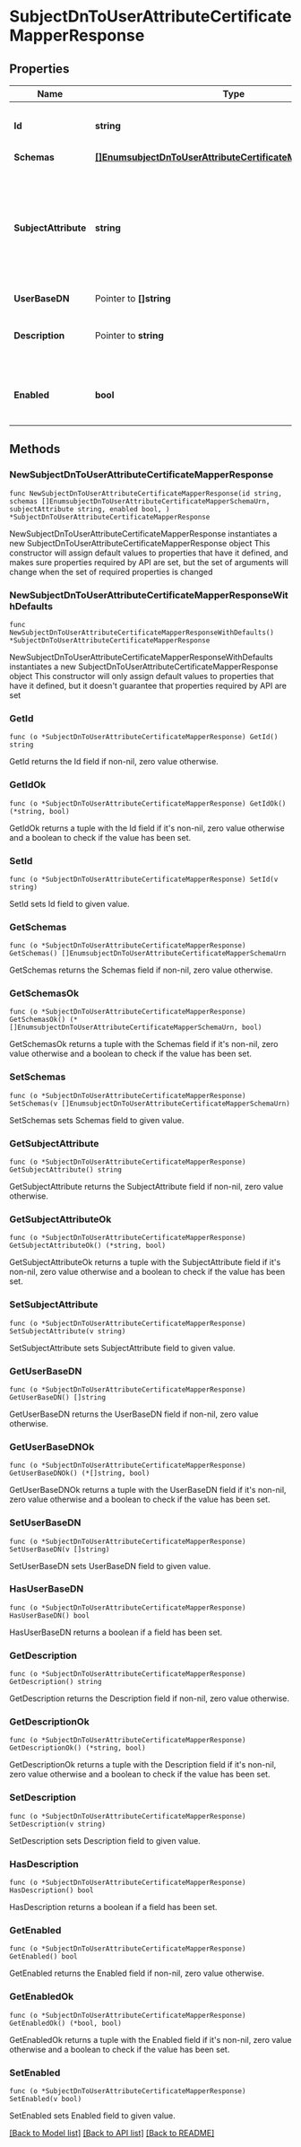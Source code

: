 # SubjectDnToUserAttributeCertificateMapperResponse

## Properties

Name | Type | Description | Notes
------------ | ------------- | ------------- | -------------
**Id** | **string** | Name of the Certificate Mapper | 
**Schemas** | [**[]EnumsubjectDnToUserAttributeCertificateMapperSchemaUrn**](EnumsubjectDnToUserAttributeCertificateMapperSchemaUrn.md) |  | 
**SubjectAttribute** | **string** | Specifies the name or OID of the attribute whose value should exactly match the certificate subject DN. | 
**UserBaseDN** | Pointer to **[]string** |  | [optional] 
**Description** | Pointer to **string** | A description for this Certificate Mapper | [optional] 
**Enabled** | **bool** | Indicates whether the Certificate Mapper is enabled. | 

## Methods

### NewSubjectDnToUserAttributeCertificateMapperResponse

`func NewSubjectDnToUserAttributeCertificateMapperResponse(id string, schemas []EnumsubjectDnToUserAttributeCertificateMapperSchemaUrn, subjectAttribute string, enabled bool, ) *SubjectDnToUserAttributeCertificateMapperResponse`

NewSubjectDnToUserAttributeCertificateMapperResponse instantiates a new SubjectDnToUserAttributeCertificateMapperResponse object
This constructor will assign default values to properties that have it defined,
and makes sure properties required by API are set, but the set of arguments
will change when the set of required properties is changed

### NewSubjectDnToUserAttributeCertificateMapperResponseWithDefaults

`func NewSubjectDnToUserAttributeCertificateMapperResponseWithDefaults() *SubjectDnToUserAttributeCertificateMapperResponse`

NewSubjectDnToUserAttributeCertificateMapperResponseWithDefaults instantiates a new SubjectDnToUserAttributeCertificateMapperResponse object
This constructor will only assign default values to properties that have it defined,
but it doesn't guarantee that properties required by API are set

### GetId

`func (o *SubjectDnToUserAttributeCertificateMapperResponse) GetId() string`

GetId returns the Id field if non-nil, zero value otherwise.

### GetIdOk

`func (o *SubjectDnToUserAttributeCertificateMapperResponse) GetIdOk() (*string, bool)`

GetIdOk returns a tuple with the Id field if it's non-nil, zero value otherwise
and a boolean to check if the value has been set.

### SetId

`func (o *SubjectDnToUserAttributeCertificateMapperResponse) SetId(v string)`

SetId sets Id field to given value.


### GetSchemas

`func (o *SubjectDnToUserAttributeCertificateMapperResponse) GetSchemas() []EnumsubjectDnToUserAttributeCertificateMapperSchemaUrn`

GetSchemas returns the Schemas field if non-nil, zero value otherwise.

### GetSchemasOk

`func (o *SubjectDnToUserAttributeCertificateMapperResponse) GetSchemasOk() (*[]EnumsubjectDnToUserAttributeCertificateMapperSchemaUrn, bool)`

GetSchemasOk returns a tuple with the Schemas field if it's non-nil, zero value otherwise
and a boolean to check if the value has been set.

### SetSchemas

`func (o *SubjectDnToUserAttributeCertificateMapperResponse) SetSchemas(v []EnumsubjectDnToUserAttributeCertificateMapperSchemaUrn)`

SetSchemas sets Schemas field to given value.


### GetSubjectAttribute

`func (o *SubjectDnToUserAttributeCertificateMapperResponse) GetSubjectAttribute() string`

GetSubjectAttribute returns the SubjectAttribute field if non-nil, zero value otherwise.

### GetSubjectAttributeOk

`func (o *SubjectDnToUserAttributeCertificateMapperResponse) GetSubjectAttributeOk() (*string, bool)`

GetSubjectAttributeOk returns a tuple with the SubjectAttribute field if it's non-nil, zero value otherwise
and a boolean to check if the value has been set.

### SetSubjectAttribute

`func (o *SubjectDnToUserAttributeCertificateMapperResponse) SetSubjectAttribute(v string)`

SetSubjectAttribute sets SubjectAttribute field to given value.


### GetUserBaseDN

`func (o *SubjectDnToUserAttributeCertificateMapperResponse) GetUserBaseDN() []string`

GetUserBaseDN returns the UserBaseDN field if non-nil, zero value otherwise.

### GetUserBaseDNOk

`func (o *SubjectDnToUserAttributeCertificateMapperResponse) GetUserBaseDNOk() (*[]string, bool)`

GetUserBaseDNOk returns a tuple with the UserBaseDN field if it's non-nil, zero value otherwise
and a boolean to check if the value has been set.

### SetUserBaseDN

`func (o *SubjectDnToUserAttributeCertificateMapperResponse) SetUserBaseDN(v []string)`

SetUserBaseDN sets UserBaseDN field to given value.

### HasUserBaseDN

`func (o *SubjectDnToUserAttributeCertificateMapperResponse) HasUserBaseDN() bool`

HasUserBaseDN returns a boolean if a field has been set.

### GetDescription

`func (o *SubjectDnToUserAttributeCertificateMapperResponse) GetDescription() string`

GetDescription returns the Description field if non-nil, zero value otherwise.

### GetDescriptionOk

`func (o *SubjectDnToUserAttributeCertificateMapperResponse) GetDescriptionOk() (*string, bool)`

GetDescriptionOk returns a tuple with the Description field if it's non-nil, zero value otherwise
and a boolean to check if the value has been set.

### SetDescription

`func (o *SubjectDnToUserAttributeCertificateMapperResponse) SetDescription(v string)`

SetDescription sets Description field to given value.

### HasDescription

`func (o *SubjectDnToUserAttributeCertificateMapperResponse) HasDescription() bool`

HasDescription returns a boolean if a field has been set.

### GetEnabled

`func (o *SubjectDnToUserAttributeCertificateMapperResponse) GetEnabled() bool`

GetEnabled returns the Enabled field if non-nil, zero value otherwise.

### GetEnabledOk

`func (o *SubjectDnToUserAttributeCertificateMapperResponse) GetEnabledOk() (*bool, bool)`

GetEnabledOk returns a tuple with the Enabled field if it's non-nil, zero value otherwise
and a boolean to check if the value has been set.

### SetEnabled

`func (o *SubjectDnToUserAttributeCertificateMapperResponse) SetEnabled(v bool)`

SetEnabled sets Enabled field to given value.



[[Back to Model list]](../README.md#documentation-for-models) [[Back to API list]](../README.md#documentation-for-api-endpoints) [[Back to README]](../README.md)


